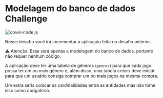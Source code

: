 # Modelagem do banco de dados Challenge

![cover-node js](https://user-images.githubusercontent.com/102544229/234573331-ee4fee59-0046-4387-acc2-293f9941cf84.png)

Nesse desafio você irá incrementar a aplicação feita no desafio anterior. 

<aside>
⚠️ Atenção: Essa será apenas a modelagem do banco de dados, portanto não requer nenhum código.

</aside>

A aplicação deve ter uma tabela de gêneros (`genres`) para que cada jogo possa ter um ou mais gênero e, além disso, uma tabela `orders` deve existir para que um usuário consiga comprar um ou mais jogos na mesma compra.

Um extra seria colocar as cardinalidades entre as entidades mas não tome isso como obrigatório.
